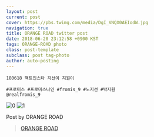 ```yaml
---
layout: post
current: post
cover: https://pbs.twimg.com/media/DgI_VNQX0AEIodW.jpg
navigation: true
title: ORANGE ROAD twitter post
date: 2018-06-20 23:12:58 +0900 KST
tags: ORANGE-ROAD photo
class: post-template
subclass: post tag-photo
author: auto-posting
---
```


```  
180618 팩트인스타 지선이 지원이  
  
#프로미스 #프로미스나인 #fromis_9 #노지선 #박지원  
@realfromis_9  

```

![0](https://pbs.twimg.com/media/DgI_Ui4U0AAxH1_.jpg)
![1](https://pbs.twimg.com/media/DgI_VNQX0AEIodW.jpg)


Post by ORANGE ROAD

> [ORANGE ROAD](https://twitter.com/OrangeRoad8)